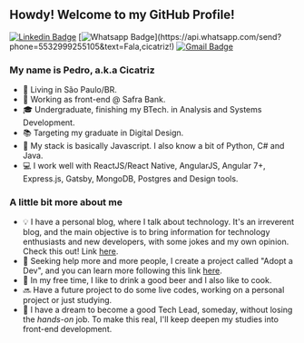 ## Howdy! Welcome to my GitHub Profile!

[![Linkedin Badge](https://img.shields.io/badge/-LinkedIn-blue?style=for-the-badge&logo=Linkedin&logoColor=white)](https://www.linkedin.com/in/pedro-c-mello/)
[![Whatsapp Badge](https://img.shields.io/badge/-Whatsapp-4CA143?style=for-the-badge&labelColor=4CA143&logo=whatsapp&logoColor=white&link=https://api.whatsapp.com/send?phone=5549988239222&text=Olá!)](https://api.whatsapp.com/send?phone=5532999255105&text=Fala,cicatriz!)
[![Gmail Badge](https://img.shields.io/badge/-Gmail-c14438?style=for-the-badge&logo=Gmail&logoColor=white&link=mailto:leu1607@gmail.com)](mailto:pedrocmello.bsi@gmail.com)

### My name is Pedro, a.k.a Cicatriz 

- 📌 Living in São Paulo/BR.
- 💼 Working as front-end @ Safra Bank.
- 🎓 Undergraduate, finishing my BTech. in Analysis and Systems Development.
- 📚 Targeting my graduate in Digital Design.
- 🚀 My stack is basically Javascript. I also know a bit of Python, C# and Java.
- 💻 I work well with ReactJS/React Native, AngularJS, Angular 7+, Express.js, Gatsby, MongoDB, Postgres and Design tools.

### A little bit more about me

- 💡 I have a personal blog, where I talk about technology. It's an irreverent blog,  and the main objective is to bring information for technology enthusiasts and new developers, with some jokes and my own opinion. Check this out! Link [here](https://pedro-mello.netlify.app/).
- 🎯 Seeking help more and more people, I create a project called "Adopt a Dev", and you can learn more following this link [here](https://github.com/cicatrizwp/adote-um-dev).
- 🍺 In my free time, I like to drink a good beer and I also like to cook.
- 🔜 Have a future project to do some live codes, working on a personal project or just studying.
- 🧭 I have a dream to become a good Tech Lead, someday, without losing the *hands-on* job. To make this real, I'll keep deepen my studies into front-end development.
  